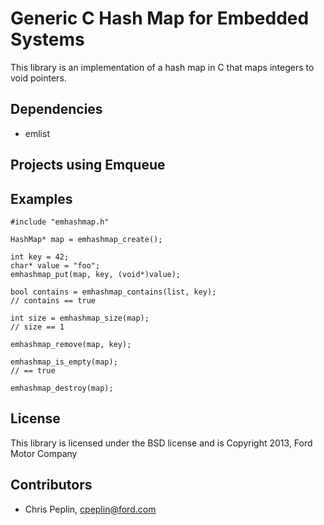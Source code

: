 Generic C Hash Map for Embedded Systems
====================================

This library is an implementation of a hash map in C that maps integers to void
pointers.

## Dependencies

* emlist

## Projects using Emqueue

## Examples

    #include "emhashmap.h"

    HashMap* map = emhashmap_create();

    int key = 42;
    char* value = "foo";
    emhashmap_put(map, key, (void*)value);

    bool contains = emhashmap_contains(list, key);
    // contains == true

    int size = emhashmap_size(map);
    // size == 1

    emhashmap_remove(map, key);

    emhashmap_is_empty(map);
    // == true

    emhashmap_destroy(map);

## License

This library is licensed under the BSD license and is Copyright 2013,
Ford Motor Company

## Contributors

* Chris Peplin, cpeplin@ford.com
